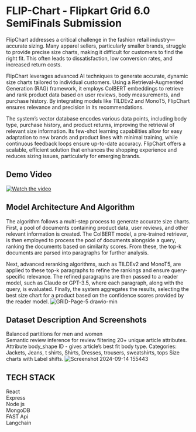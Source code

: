 # FLIP-Chart - Flipkart Grid 6.0 SemiFinals Submission
FlipChart addresses a critical challenge in the fashion retail industry—accurate sizing. Many apparel sellers, particularly smaller brands, struggle to provide precise size charts, making it difficult for customers to find the right fit. This often leads to dissatisfaction, low conversion rates, and increased return costs.

FlipChart leverages advanced AI techniques to generate accurate, dynamic size charts tailored to individual customers. Using a Retrieval-Augmented Generation (RAG) framework, it employs CoIBERT embeddings to retrieve and rank product data based on user reviews, body measurements, and purchase history. By integrating models like TILDEv2 and MonoT5, FlipChart ensures relevance and precision in its recommendations.

The system’s vector database encodes various data points, including body type, purchase history, and product returns, improving the retrieval of relevant size information. Its few-shot learning capabilities allow for easy adaptation to new brands and product lines with minimal training, while continuous feedback loops ensure up-to-date accuracy. FlipChart offers a scalable, efficient solution that enhances the shopping experience and reduces sizing issues, particularly for emerging brands.


## Demo Video 
[![Watch the video](https://github.com/user-attachments/assets/64c410ce-982b-4935-ae7f-ae0f44ec34b6)](https://drive.google.com/file/d/1T9uZKjgIRl1O61xBMbzuGM8Nc64smK6w/preview)

## Model Architecture And Algorithm

The algorithm follows a multi-step process to generate accurate size charts. First, a pool of documents containing product data, user reviews, and other relevant information is created. The CoIBERT model, a pre-trained retriever, is then employed to process the pool of documents alongside a query, ranking the documents based on similarity scores. From these, the top-k documents are parsed into paragraphs for further analysis.

Next, advanced reranking algorithms, such as TILDEv2 and MonoT5, are applied to these top-k paragraphs to refine the rankings and ensure query-specific relevance. The refined paragraphs are then passed to a reader model, such as Claude or GPT-3.5, where each paragraph, along with the query, is evaluated. Finally, the system aggregates the results, selecting the best size chart for a product based on the confidence scores provided by the reader model.
![GRID-Page-5 drawio-min](https://github.com/user-attachments/assets/64c410ce-982b-4935-ae7f-ae0f44ec34b6)


## Dataset Description And Screenshots
Balanced partitions for men and women  
Semantic review inference for review filtering
20+ unique article attributes.
Attribute body_shape ID - gives article’s best fit body type.
Categories: 
Jackets, Jeans, t shirts, Shirts, Dresses, trousers, sweatshirts, tops
Size charts with Label shifts. 
![Screenshot 2024-09-14 155443](https://github.com/user-attachments/assets/f5190956-9f6e-4771-8ee2-7b8e8e989024)


## TECH STACK
React<br>
Express<br>
Node js<br>
MongoDB<br>
FAST Api<br>
Langchain
